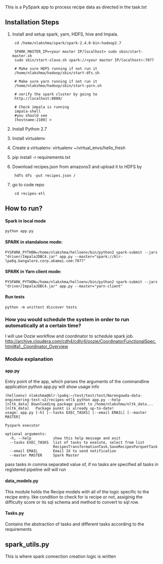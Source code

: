 This is a PySpark app to process recipe data as directed in the task.txt

## Installation Steps
1. Install and setup spark, yarn, HDFS, hive and Impala.

        cd /home/nlakshma/spark/spark-2.4.0-bin-hadoop2.7

        SPARK_MASTER_IP=<your master IP/localhost> sudo sbin/start-master.sh
        sudo sbin/start-slave.sh spark://<your master IP/localhost>:7077
        
        # Make sure HDFS running if not run it
        /home/nlakshma/hadoop/sbin/start-dfs.sh
        
        # Make sure yarn running if not run it
        /home/nlakshma/hadoop/sbin/start-yarn.sh

        # verify the spark cluster by going to
        http://localhost:8080/
        
        # Check impala is running
        impala-shell
        #you should see
        [hostname:2100] > 
        
2. Install Python 2.7
3. Install virtualenv
4. Create a virtualenv: virtualenv ~/virtual_envs/hello_fresh
5. pip install -r requirements.txt
6. Download recipes.json from amazons3 and upload it to HDFS by

        hdfs dfs -put recipes.json /
7. go to code repo

        cd recipes-etl


## How to run?
#### Spark in local mode
    python app.py

#### SPARK in standalone mode:

    PYSPARK_PYTHON=/home/nlakshma/helloenv/bin/python2 spark-submit --jars "driver/ImpalaJDBC4.jar" app.py --master="spark://blr-lpa6q.bangalore.corp.akamai.com:7077"
    
#### SPARK in Yarn client mode:    
    PYSPARK_PYTHON=/home/nlakshma/helloenv/bin/python2 spark-submit --jars "driver/ImpalaJDBC4.jar" app.py --master="yarn-client"

#### Run tests
	python -m unittest discover tests

### How you would schedule the system in order to run automatically at a certain time?
I will use Oozie workflow and coordinator to schedule spark job.
http://archive.cloudera.com/cdh4/cdh/4/oozie/CoordinatorFunctionalSpec.html#a1._Coordinator_Overview

### Module explanation
#### app.py
Entry point of the app, which parses the arguments of the commandline application
    python app.py will show usage info

	(helloenv) nlakshma@blr-lpa6q:~/test/test/test/Narengowda-data-engineering-test-v2/recipes-etl$ python app.py --help
	[nltk_data] Downloading package punkt to /home/nlakshma/nltk_data...
	[nltk_data]   Package punkt is already up-to-date!
	usage: app.py [-h] [--tasks EXEC_TASKS] [--email EMAIL] [--master MASTER]

	Pyspark executor

	optional arguments:
	  -h, --help          show this help message and exit
	  --tasks EXEC_TASKS  list of tasks to execute, select from list
						  RecipesTransformationTask,SaveRecipesParquetTask
	  --email EMAIL       Email Id to send notification
	  --master MASTER     Spark Master

pass tasks in comma separated value of, if no tasks are specified all tasks in registered pipeline will will run

#### data_models.py
This module holds the Recipe models with all of the logic specific to the recipe entry.
like condition to check for is recipe or not, assiginig the difficulty score or 
its sql schema and method to convert to sql row.

#### Tasks.py
Contains the abstraction of tasks and different tasks according to the requirements

## spark_utils.py
This is where spark connection creation logic is written 


